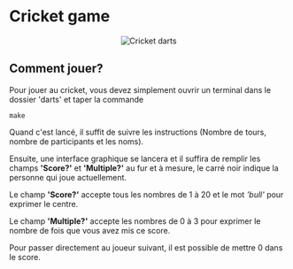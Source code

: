 Cricket game
=========

<div style="text-align:center">

![Cricket darts](https://live.staticflickr.com/65535/49570032696_21dd447e84_h.jpg)

</div>

Comment jouer?
------
Pour jouer au cricket, vous devez simplement ouvrir un terminal dans le dossier 'darts' et taper la commande
```shell
make
```

Quand c'est lancé, il suffit de suivre les instructions (Nombre de tours, nombre de participants et les noms).

Ensuite, une interface graphique se lancera et il suffira de remplir les champs **'Score?'** et **'Multiple?'** au fur et à mesure, le carré noir indique la personne qui joue actuellement.

Le champ **'Score?'** accepte tous les nombres de 1 à 20 et le mot *'bull'* pour exprimer le centre.

Le champ **'Multiple?'** accepte les nombres de 0 à 3 pour exprimer le nombre de fois que vous avez mis ce score.

Pour passer directement au joueur suivant, il est possible de mettre 0 dans le score.
